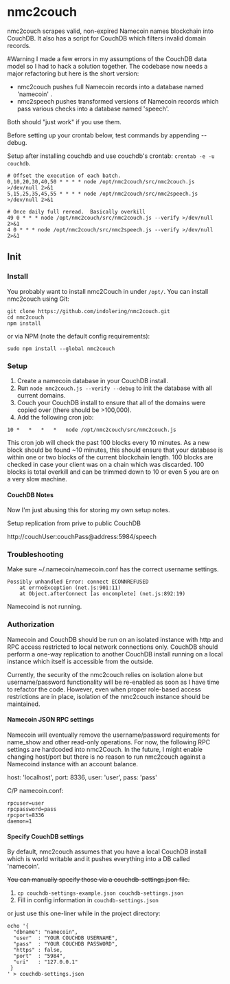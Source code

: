 nmc2couch
=========

nmc2couch scrapes valid, non-expired Namecoin names blockchain into CouchDB.  It also has a script for CouchDB which
filters invalid domain records.

#Warning
I made a few errors in my assumptions of the CouchDB data model so I had to hack a solution together.  The codebase now
needs a major refactoring but here is the short version:

* nmc2couch pushes full Namecoin records into a database named 'namecoin' .
* nmc2speech pushes transformed versions of Namecoin records which pass various checks into a database named 'speech'.

Both should "just work" if you use them.

Before setting up your crontab below, test commands by appending --debug.

Setup after installing couchdb and use couchdb's crontab: `crontab -e -u couchdb`.
```
# Offset the execution of each batch.
0,10,20,30,40,50 * * * * node /opt/nmc2couch/src/nmc2couch.js >/dev/null 2>&1
5,15,25,35,45,55 * * * * node /opt/nmc2couch/src/nmc2speech.js >/dev/null 2>&1

# Once daily full reread.  Basically overkill
49 0 * * * node /opt/nmc2couch/src/nmc2couch.js --verify >/dev/null 2>&1
4 0 * * * node /opt/nmc2couch/src/nmc2speech.js --verify >/dev/null 2>&1
```



## Init

### Install
You probably want to install nmc2Couch in under `/opt/`.  You can install nmc2couch using Git:

```
git clone https://github.com/indolering/nmc2couch.git
cd nmc2couch
npm install
```

or via NPM (note the default config requirements):

`sudo npm install --global nmc2couch`


### Setup

1. Create a namecoin database in your CouchDB install.
2. Run `node nmc2couch.js --verify --debug` to init the database with all current domains.
3. Couch your CouchDB install to ensure that all of the domains were copied over (there should be >100,000).
4. Add the following cron job:

`10	*	*	*	*	node /opt/nmc2couch/src/nmc2couch.js`

This cron job will check the past 100 blocks every 10 minutes.  As a new block should be found ~10 minutes, this should
ensure that your database is within one or two blocks of the current blockchain length.  100 blocks are checked in case 
your client was on a chain which was discarded.  100 blocks is total overkill and can be trimmed down to 10 or even 5 you are on a very slow machine.
#### CouchDB Notes
Now I'm just abusing this for storing my own setup notes.

Setup replication from prive to public CouchDB 

http://couchUser:couchPass@address:5984/speech



### Troubleshooting
Make sure ~/.namecoin/namecoin.conf has the correct username settings.

```
Possibly unhandled Error: connect ECONNREFUSED
    at errnoException (net.js:901:11)
    at Object.afterConnect [as oncomplete] (net.js:892:19)
```

Namecoind is not running.

### Authorization
Namecoin and CouchDB should be run on an isolated instance with http and RPC access restricted to local network
connections only.  CouchDB should perform a one-way replication to another CouchDB install running on a local instance
 which itself is accessible from the outside.

Currently, the security of the nmc2couch relies on isolation alone but username/password functionality will be
re-enabled as soon as I have time to refactor the code.  However, even when proper role-based access restrictions are in
 place, isolation of the nmc2couch instance should be maintained.

#### Namecoin JSON RPC settings
Namecoin will eventually remove the username/password requirements for name_show and other read-only operations.  For
now, the following RPC settings are hardcoded into nmc2Couch.  In the future, I might enable changing host/port but
there is no reason to run nmc2couch against a Namecoind instance with an account balance.

  host: 'localhost',
  port: 8336,
  user: 'user',
  pass: 'pass'

C/P namecoin.conf: 
```
rpcuser=user
rpcpassword=pass
rpcport=8336
daemon=1
```


#### Specify CouchDB settings
By default, nmc2couch assumes that you have a local CouchDB install which is
world writable and it pushes everything into a DB called 'namecoin'.

<del>You can manually specify those via a couchdb-settings.json file.

1. `cp couchdb-settings-example.json couchdb-settings.json`
2. Fill in config information in `couchdb-settings.json`

or just use this one-liner while in the project directory:

````
echo '{
  "dbname": "namecoin",
  "user"  : "YOUR COUCHDB USERNAME",
  "pass"  : "YOUR COUCHDB PASSWORD",
  "https" : false,
  "port"  : "5984",
  "uri"   : "127.0.0.1"
 }
' > couchdb-settings.json
````
</del>
